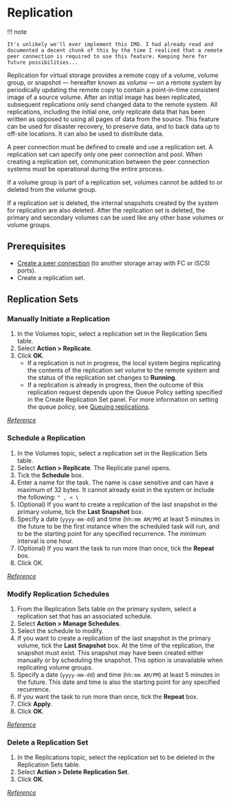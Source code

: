 # Replication

!!! note

    It's unlikely we'll ever implement this IMO. I had already read and documented a decent chunk of this by the time I realized that a remote peer connection is required to use this feature. Keeping here for future possibilities...

Replication for virtual storage provides a remote copy of a volume, volume group, or snapshot — hereafter known as *volume* — on a remote system by periodically updating the remote copy to contain a point-in-time consistent image of a source volume. After an initial image has been replicated, subsequent replications only send changed data to the remote system. All replications, including the initial one, only replicate data that has been written as opposed to using all pages of data from the source. This feature can be used for disaster recovery, to preserve data, and to back data up to off-site locations. It can also be used to distribute data.

A peer connection must be defined to create and use a replication set. A replication set can specify only one peer connection and pool. When creating a replication set, communication between the peer connection systems must be operational during the entire process.

If a volume group is part of a replication set, volumes cannot be added to or deleted from the volume group.

If a replication set is deleted, the internal snapshots created by the system for replication are also deleted. After the replication set is deleted, the primary and secondary volumes can be used like any other base volumes or volume groups.

## Prerequisites

- [Create a peer connection](https://www.dell.com/support/manuals/en-us/powervault-me4012/me4_series_ag_pub/creating-a-peer-connection?guid=guid-3a565d23-4c70-4f95-b24b-7a4851c419a8&lang=en-us) (to another storage array with FC or iSCSI ports).
- Create a replication set.

## Replication Sets

### Manually Initiate a Replication

1. In the Volumes topic, select a replication set in the Replication Sets table.
2. Select **Action > Replicate**.
3. Click **OK**.
      - If a replication is not in progress, the local system begins replicating the contents of the replication set volume to the remote system and the status of the replication set changes to **Running**.
      - If a replication is already in progress, then the outcome of this replication request depends upon the Queue Policy setting specified in the Create Replication Set panel. For more information on setting the queue policy, see [Queuing replications](https://www.dell.com/support/manuals/en-us/powervault-me4012/me4_series_ag_pub/queuing-replications?guid=guid-2ca07ca5-8f5b-4258-98a6-b15b3b0549a5&lang=en-us).

[*Reference*](https://www.dell.com/support/manuals/en-us/powervault-me4012/me4_series_ag_pub/manually-initiate-replication-from-the-volumes-topic?guid=guid-ef69d7c0-4b18-45db-9640-3bf048b5648d&lang=en-us)

### Schedule a Replication

1. In the Volumes topic, select a replication set in the Replication Sets table.
2. Select **Action > Replicate**. The Replicate panel opens.
3. Tick the **Schedule** box.
4. Enter a name for the task. The name is case sensitive and can have a maximum of 32 bytes. It cannot already exist in the system or include the following: `" , < \`
5. (Optional) If you want to create a replication of the last snapshot in the primary volume, tick the **Last Snapshot** box.
6. Specify a date (`yyyy-mm-dd`) and time (`hh:mm AM/PM`) at least 5 minutes in the future to be the first instance when the scheduled task will run, and to be the starting point for any specified recurrence. The minimum interval is one hour.
7. (Optional) If you want the task to run more than once, tick the **Repeat** box.
8. Click OK.

[*Reference*](https://www.dell.com/support/manuals/en-us/powervault-me4012/me4_series_ag_pub/schedule-a-replication-from-the-volumes-topic?guid=guid-26fbb63d-fcad-4de5-8645-c0855a447cb4&lang=en-us)

### Modify Replication Schedules

1. From the Replication Sets table on the primary system, select a replication set that has an associated schedule.
2. Select **Action > Manage Schedules**.
3. Select the schedule to modify.
4. If you want to create a replication of the last snapshot in the primary volume, tick the **Last Snapshot** box. At the time of the replication, the snapshot must exist. This snapshot may have been created either manually or by scheduling the snapshot. This option is unavailable when replicating volume groups.
5. Specify a date (`yyyy-mm-dd`) and time (`hh:mm AM/PM`) at least 5 minutes in the future. This date and time is also the starting point for any specified recurrence.
6. If you want the task to run more than once, tick the **Repeat** box.
7. Click **Apply**.
8. Click **OK**.

[*Reference*](https://www.dell.com/support/manuals/en-us/powervault-me4012/me4_series_ag_pub/manage-replication-schedules-from-the-volumes-topic?guid=guid-4813a011-40e9-46d0-8476-c8bd43e2e588&lang=en-us)

### Delete a Replication Set

1. In the Replications topic, select the replication set to be deleted in the Replication Sets table.
2. Select **Action > Delete Replication Set**.
3. Click **OK**.

[*Reference*](https://www.dell.com/support/manuals/en-us/powervault-me4012/me4_series_ag_pub/delete-a-replication-set?guid=guid-c8f119d0-935a-429c-ae02-836a359ed57f&lang=en-us)
